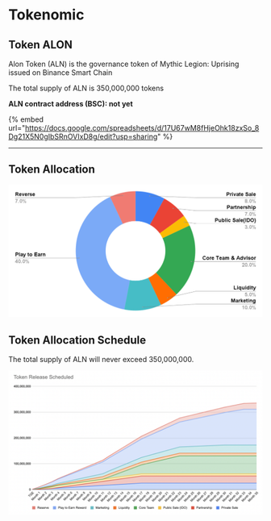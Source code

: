 # Tokenomic

## Token ALON

Alon Token (ALN) is the governance token of Mythic Legion: Uprising issued on Binance Smart Chain

The total supply of ALN is 350,000,000 tokens

**ALN contract address (BSC): not yet**

{% embed url="https://docs.google.com/spreadsheets/d/17U67wM8fHjeOhk18zxSo_8Dg21X5N0gIbSRnOVIxD8g/edit?usp=sharing" %}

****

## Token Allocation

![](.gitbook/assets/chart.png)

## **Token Allocation Schedule**

The total supply of ALN will never exceed 350,000,000.

![](<.gitbook/assets/Screen Shot 2021-12-06 at 18.23.57.png>)
